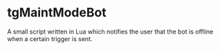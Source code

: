 # tgMaintModeBot
A small script written in Lua which notifies the user that the bot is offline when a certain trigger is sent. 
